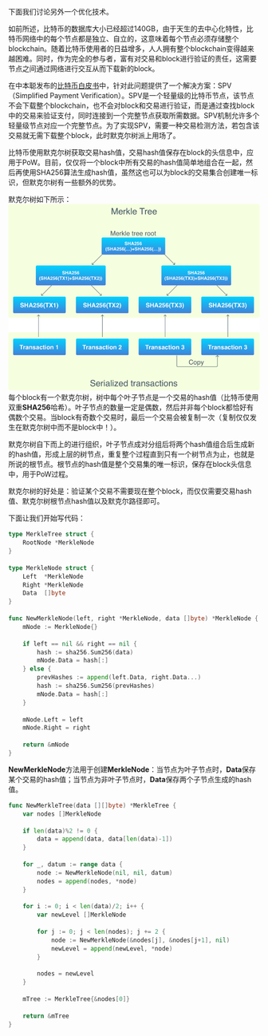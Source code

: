 下面我们讨论另外一个优化技术。

如前所述，比特币的数据库大小已经超过140GB，由于天生的去中心化特性，比特币网络中的每个节点都是独立、自立的，这意味着每个节点必须存储整个blockchain。随着比特币使用者的日益增多，人人拥有整个blockchain变得越来越困难。同时，作为完全的参与者，富有对交易和block进行验证的责任，这需要节点之间通过网络进行交互从而下载新的block。

在中本聪发布的[比特币白皮书](https://bitcoin.org/bitcoin.pdf)中，针对此问题提供了一个解决方案：SPV（Simplified Payment Verification）。SPV是一个轻量级的比特币节点，该节点不会下载整个blockchain，也不会对block和交易进行验证，而是通过查找block中的交易来验证支付，同时连接到一个完整节点获取所需数据。SPV机制允许多个轻量级节点对应一个完整节点。为了实现SPV，需要一种交易检测方法，若包含该交易就无需下载整个block，此时默克尔树派上用场了。

比特币使用默克尔树获取交易hash值，交易hash值保存在block的头信息中，应用于PoW。目前，仅仅将一个block中所有交易的hash值简单地组合在一起，然后再使用SHA256算法生成hash值，虽然这也可以为block的交易集合创建唯一标识，但默克尔树有一些额外的优势。

默克尔树如下所示：![](/assets/4.6.png)  
每个block有一个默克尔树，树中每个叶子节点是一个交易的hash值（比特币使用双重**SHA256**哈希）。叶子节点的数量一定是偶数，然后并非每个block都恰好有偶数个交易。当block有奇数个交易时，最后一个交易会被复制一次（复制仅仅发生在默克尔树中而不是block中！）。

默克尔树自下而上的进行组织，叶子节点成对分组后将两个hash值组合后生成新的hash值，形成上层的树节点，重复整个过程直到只有一个树节点为止，也就是所说的根节点。根节点的hash值是整个交易集的唯一标识，保存在block头信息中，用于PoW过程。

默克尔树的好处是：验证某个交易不需要现在整个block，而仅仅需要交易hash值、默克尔树根节点hash值以及默克尔路径即可。

下面让我们开始写代码：

```go
type MerkleTree struct {
    RootNode *MerkleNode
}

type MerkleNode struct {
    Left  *MerkleNode
    Right *MerkleNode
    Data  []byte
}

func NewMerkleNode(left, right *MerkleNode, data []byte) *MerkleNode {
    mNode := MerkleNode{}

    if left == nil && right == nil {
        hash := sha256.Sum256(data)
        mNode.Data = hash[:]
    } else {
        prevHashes := append(left.Data, right.Data...)
        hash := sha256.Sum256(prevHashes)
        mNode.Data = hash[:]
    }

    mNode.Left = left
    mNode.Right = right

    return &mNode
}
```

**NewMerkleNode**方法用于创建**MerkleNode**：当节点为叶子节点时，**Data**保存某个交易的hash值；当节点为非叶子节点时，**Data**保存两个子节点生成的hash值。

```go
func NewMerkleTree(data [][]byte) *MerkleTree {
    var nodes []MerkleNode

    if len(data)%2 != 0 {
        data = append(data, data[len(data)-1])
    }

    for _, datum := range data {
        node := NewMerkleNode(nil, nil, datum)
        nodes = append(nodes, *node)
    }

    for i := 0; i < len(data)/2; i++ {
        var newLevel []MerkleNode

        for j := 0; j < len(nodes); j += 2 {
            node := NewMerkleNode(&nodes[j], &nodes[j+1], nil)
            newLevel = append(newLevel, *node)
        }

        nodes = newLevel
    }

    mTree := MerkleTree{&nodes[0]}

    return &mTree
}
```



